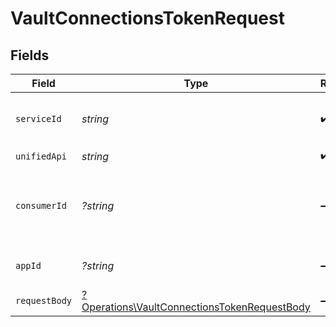 # VaultConnectionsTokenRequest


## Fields

| Field                                                                                                       | Type                                                                                                        | Required                                                                                                    | Description                                                                                                 | Example                                                                                                     |
| ----------------------------------------------------------------------------------------------------------- | ----------------------------------------------------------------------------------------------------------- | ----------------------------------------------------------------------------------------------------------- | ----------------------------------------------------------------------------------------------------------- | ----------------------------------------------------------------------------------------------------------- |
| `serviceId`                                                                                                 | *string*                                                                                                    | :heavy_check_mark:                                                                                          | Service ID of the resource to return                                                                        | pipedrive                                                                                                   |
| `unifiedApi`                                                                                                | *string*                                                                                                    | :heavy_check_mark:                                                                                          | Unified API                                                                                                 | crm                                                                                                         |
| `consumerId`                                                                                                | *?string*                                                                                                   | :heavy_minus_sign:                                                                                          | ID of the consumer which you want to get or push data from                                                  | test-consumer                                                                                               |
| `appId`                                                                                                     | *?string*                                                                                                   | :heavy_minus_sign:                                                                                          | The ID of your Unify application                                                                            | dSBdXd2H6Mqwfg0atXHXYcysLJE9qyn1VwBtXHX                                                                     |
| `requestBody`                                                                                               | [?Operations\VaultConnectionsTokenRequestBody](../../Models/Operations/VaultConnectionsTokenRequestBody.md) | :heavy_minus_sign:                                                                                          | N/A                                                                                                         |                                                                                                             |